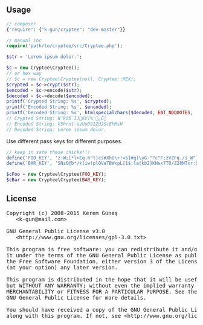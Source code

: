 ## Usage

```php
// composer
{"require": {"k-gun/cryptee": "dev-master"}}

// manual inc
require('path/to/cryptee/src/Cryptee.php');

$str = 'Lorem ipsum dolor.';

$c = new Cryptee\Cryptee();
// or hex way
// $c = new Cryptee\Cryptee(null, Cryptee::HEX);
$crypted = $c->crypt($str);
$encoded = $c->encode($str);
$decoded = $c->decode($encoded);
printf('Crypted String: %s', $crypted);
printf('Encoded String: %s', $encoded);
printf('Decoded String: %s', htmlspecialchars($decoded, ENT_NOQUOTES, 'UTF-8'));
// Crypted String: W˜kžß¨ÍJKV]%'„Ë
// Encoded String: V5hrnt-ozUoDS1ZdJScEhMsH
// Decoded String: Lorem ipsum dolor.
```

Use different pass keys for different purposes.

```php
// keep in safe these chicks!!!
define('FOO_KEY', 'z:W;[*l>Eq.h"t)cs#XhU\+!=S]#q)\yG-"?c"F;zVZFq./i_W"}"6^/=x$q)$');
define('BAR_KEY', 'SNz6@b*/k(iw!plOVeTBWxpL[1$;la|kb2}KHsx7TO/Z28NTxr:QqTCNV$*v1S');

$cFoo = new Cryptee\Cryptee(FOO_KEY);
$cBar = new Cryptee\Cryptee(BAR_KEY);
```

## License

<pre>
Copyright (c) 2008-2015 Kerem Güneş
   &lt;k-gun@mail.com>

GNU General Public License v3.0
   &lt;http://www.gnu.org/licenses/gpl-3.0.txt>

This program is free software: you can redistribute it and/or modify
it under the terms of the GNU General Public License as published by
the Free Software Foundation, either version 3 of the License, or
(at your option) any later version.

This program is distributed in the hope that it will be useful,
but WITHOUT ANY WARRANTY; without even the implied warranty of
MERCHANTABILITY or FITNESS FOR A PARTICULAR PURPOSE. See the
GNU General Public License for more details.

You should have received a copy of the GNU General Public License
along with this program. If not, see &lt;http://www.gnu.org/licenses/>.
</pre>
